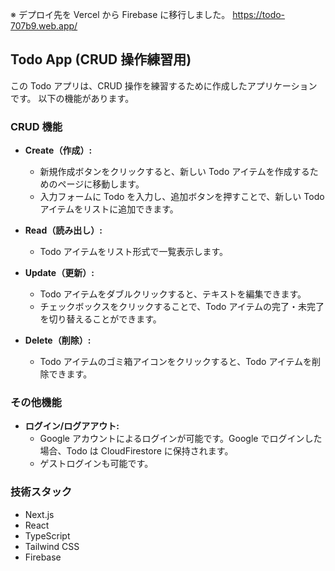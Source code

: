 ※ デプロイ先を Vercel から Firebase に移行しました。
https://todo-707b9.web.app/

## Todo App (CRUD 操作練習用)

この Todo アプリは、CRUD 操作を練習するために作成したアプリケーションです。
以下の機能があります。

### CRUD 機能

- **Create（作成）:**
  - 新規作成ボタンをクリックすると、新しい Todo アイテムを作成するためのページに移動します。
  - 入力フォームに Todo を入力し、追加ボタンを押すことで、新しい Todo アイテムをリストに追加できます。
- **Read（読み出し）:**
  - Todo アイテムをリスト形式で一覧表示します。
- **Update（更新）:**
  - Todo アイテムをダブルクリックすると、テキストを編集できます。
  - チェックボックスをクリックすることで、Todo アイテムの完了・未完了を切り替えることができます。
- **Delete（削除）:**

  - Todo アイテムのゴミ箱アイコンをクリックすると、Todo アイテムを削除できます。

### その他機能

- **ログイン/ログアアウト:**
  - Google アカウントによるログインが可能です。Google でログインした場合、Todo は CloudFirestore に保持されます。
  - ゲストログインも可能です。

### 技術スタック

- Next.js
- React
- TypeScript
- Tailwind CSS
- Firebase
